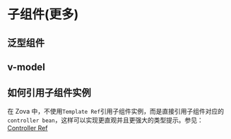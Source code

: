 # 子组件(更多)

## 泛型组件

## v-model

## 如何引用子组件实例

在 Zova 中，不使用`Template Ref`引用子组件实例，而是直接引用子组件对应的`controller bean`，这样可以实现更直观并且更强大的类型提示。参见：[Controller Ref](../../vue/refs.md#controller-ref)
